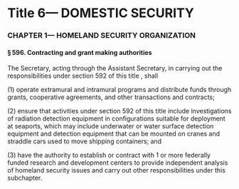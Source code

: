 
# Title 6— DOMESTIC SECURITY
### CHAPTER 1— HOMELAND SECURITY ORGANIZATION
#### § 596. Contracting and grant making authorities

The Secretary, acting through the Assistant Secretary, in carrying out the responsibilities under section 592 of this title , shall

(1) operate extramural and intramural programs and distribute funds through grants, cooperative agreements, and other transactions and contracts;

(2) ensure that activities under section 592 of this title include investigations of radiation detection equipment in configurations suitable for deployment at seaports, which may include underwater or water surface detection equipment and detection equipment that can be mounted on cranes and straddle cars used to move shipping containers; and

(3) have the authority to establish or contract with 1 or more federally funded research and development centers to provide independent analysis of homeland security issues and carry out other responsibilities under this subchapter.
